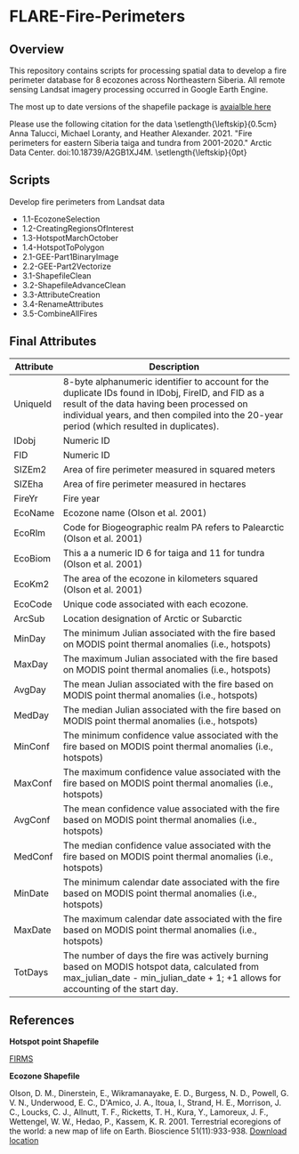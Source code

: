 # FLARE-Fire-Perimeters

## Overview
This repository contains scripts for processing spatial data to develop a fire perimeter database for 8 ecozones across Northeastern Siberia. All remote sensing Landsat imagery processing occurred in Google Earth Engine.

The most up to date versions of the shapefile package is [avaialble here](https://doi.org/10.18739/A2GB1XJ4M)

Please use the following citation for the data
\setlength{\leftskip}{0.5cm}
Anna Talucci, Michael Loranty, and Heather Alexander. 2021. "Fire perimeters
for eastern Siberia taiga and tundra from 2001-2020." Arctic Data
Center. doi:10.18739/A2GB1XJ4M.
\setlength{\leftskip}{0pt}

## Scripts

Develop fire perimeters from Landsat data

* 1.1-EcozoneSelection
* 1.2-CreatingRegionsOfInterest
* 1.3-HotspotMarchOctober
* 1.4-HotspotToPolygon
* 2.1-GEE-Part1BinaryImage
* 2.2-GEE-Part2Vectorize
* 3.1-ShapefileClean
* 3.2-ShapefileAdvanceClean
* 3.3-AttributeCreation
* 3.4-RenameAttributes
* 3.5-CombineAllFires


## Final Attributes

Attribute	    |         Description       
------------- | ---------------------------
UniqueId      | 8-byte alphanumeric identifier to account for the duplicate IDs found in IDobj, FireID, and FID as a result of the data having been processed on individual years, and then compiled into the 20-year period (which resulted in duplicates).
IDobj	        | Numeric ID	
FID	          | Numeric ID	
SIZEm2	      | Area of fire perimeter measured in squared meters	
SIZEha	      | Area of fire perimeter measured in hectares	
FireYr	      | Fire year	
EcoName	      | Ecozone name	(Olson et al. 2001)
EcoRlm	      | Code for Biogeographic realm PA refers to Palearctic	(Olson et al. 2001)
EcoBiom	      | This a a numeric ID 6 for taiga and 11 for tundra	(Olson et al. 2001)
EcoKm2	      | The area of the ecozone in kilometers  squared	(Olson et al. 2001)
EcoCode	      | Unique code associated with each ecozone.	
ArcSub	      | Location designation of Arctic or Subarctic	
MinDay	      | The minimum Julian associated with the fire based on MODIS point thermal anomalies (i.e., hotspots)	
MaxDay	      | The maximum Julian associated with the fire based on MODIS point thermal anomalies (i.e., hotspots)	
AvgDay	      | The mean Julian associated with the fire based on MODIS point thermal anomalies (i.e., hotspots)	
MedDay	      | The median Julian associated with the fire based on MODIS point thermal anomalies (i.e., hotspots)	
MinConf	      | The minimum confidence value associated with the fire based on MODIS point thermal anomalies (i.e., hotspots)	
MaxConf	      | The maximum confidence value associated with the fire based on MODIS point thermal anomalies (i.e., hotspots)	
AvgConf	      | The mean confidence value associated with the fire based on MODIS point thermal anomalies (i.e., hotspots)	
MedConf	      | The median confidence value associated with the fire based on MODIS point thermal anomalies (i.e., hotspots)	
MinDate	      | The minimum calendar date associated with the fire based on MODIS point thermal anomalies (i.e., hotspots)	
MaxDate	      | The maximum calendar date associated with the fire based on MODIS point thermal anomalies (i.e., hotspots)	
TotDays       | The number of days the fire was actively burning based on MODIS hotspot data, calculated from max_julian_date - min_julian_date + 1; +1 allows for accounting  of the start day.


## References
**Hotspot point Shapefile**

[FIRMS](https://firms.modaps.eosdis.nasa.gov/download/create.php)

**Ecozone Shapefile**

Olson, D. M., Dinerstein, E., Wikramanayake, E. D., Burgess, N. D., Powell, G. V. N., Underwood, E. C., D'Amico, J. A., Itoua, I., Strand, H. E., Morrison, J. C., Loucks, C. J., Allnutt, T. F., Ricketts, T. H., Kura, Y., Lamoreux, J. F., Wettengel, W. W., Hedao, P., Kassem, K. R. 2001. Terrestrial ecoregions of the world: a new map of life on Earth. Bioscience 51(11):933-938.
[Download location ](https://www.worldwildlife.org/publications/terrestrial-ecoregions-of-the-world)

